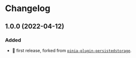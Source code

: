 # Changelog


<a name="1.0.0"></a>
## 1.0.0 (2022-04-12)

### Added

- 🎉 first release, forked from [`pinia-plugin-persistedstorage`](https://github.com/prazdevs/pinia-plugin-persistedstate/).
